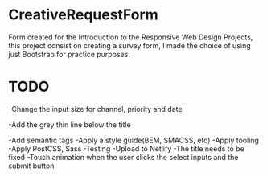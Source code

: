 # CreativeRequestForm
Form created for the Introduction to the Responsive Web Design Projects, this project consist on creating a survey form, I made the choice of using just Bootstrap for practice purposes.

# TODO

-Change the input size for channel, priority and date

-Add the grey thin line below the title

-Add semantic tags
-Apply a style guide(BEM, SMACSS, etc)
-Apply tooling
-Apply PostCSS, Sass
-Testing
-Upload to Netlify
-The title needs to be fixed
-Touch animation when the user clicks the select inputs and the submit button
